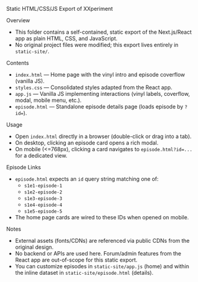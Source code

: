 Static HTML/CSS/JS Export of XXperiment

Overview
- This folder contains a self-contained, static export of the Next.js/React app as plain HTML, CSS, and JavaScript.
- No original project files were modified; this export lives entirely in `static-site/`.

Contents
- `index.html` — Home page with the vinyl intro and episode coverflow (vanilla JS).
- `styles.css` — Consolidated styles adapted from the React app.
- `app.js` — Vanilla JS implementing interactions (vinyl labels, coverflow, modal, mobile menu, etc.).
- `episode.html` — Standalone episode details page (loads episode by `?id=`).

Usage
- Open `index.html` directly in a browser (double-click or drag into a tab).
- On desktop, clicking an episode card opens a rich modal.
- On mobile (<=768px), clicking a card navigates to `episode.html?id=...` for a dedicated view.

Episode Links
- `episode.html` expects an `id` query string matching one of:
  - `s1e1-episode-1`
  - `s1e2-episode-2`
  - `s1e3-episode-3`
  - `s1e4-episode-4`
  - `s1e5-episode-5`
- The home page cards are wired to these IDs when opened on mobile.

Notes
- External assets (fonts/CDNs) are referenced via public CDNs from the original design.
- No backend or APIs are used here. Forum/admin features from the React app are out-of-scope for this static export.
- You can customize episodes in `static-site/app.js` (home) and within the inline dataset in `static-site/episode.html` (details).

